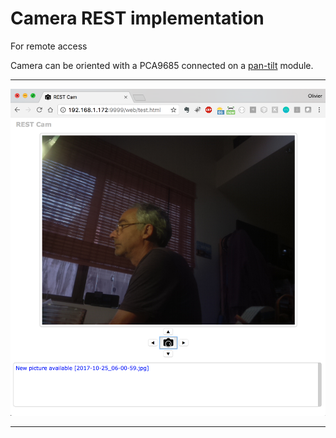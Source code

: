 # Camera REST implementation

For remote access

Camera can be oriented with a PCA9685 connected on a [pan-tilt](https://www.adafruit.com/product/1967) module.

---

![Snap](./snap.01.png)

---
